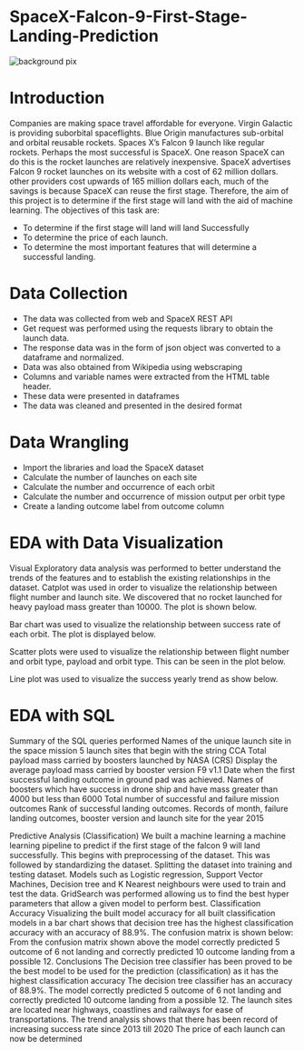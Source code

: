 # SpaceX-Falcon-9-First-Stage-Landing-Prediction

![background pix](https://github.com/DannyRukks/SpaceX-Falcon-9-First-Stage-Landing-Prediction/assets/97890440/69e31b87-a43a-4386-a509-78389d3276cf)

# Introduction
Companies are making space travel affordable for everyone. Virgin Galactic is providing suborbital spaceflights. Blue Origin manufactures sub-orbital and orbital reusable rockets. Spaces X’s Falcon 9 launch like regular rockets. Perhaps the most successful is SpaceX. One reason SpaceX can do this is the rocket launches are relatively inexpensive. SpaceX advertises Falcon 9 rocket launches on its website with a cost of 62 million dollars. other providers cost upwards of 165 million dollars each, much of the savings is because SpaceX can reuse the first stage.
Therefore, the aim of this project is to determine if the first stage will land with the aid of machine learning. The objectives of this task are:
- To determine if the first stage will land will land Successfully
- To determine the price of each launch.
- To determine the most important features that will determine a successful landing.
# Data Collection
- The data was collected from web and SpaceX REST API
- Get request was performed using the requests library to obtain the launch data.
- The response data was in the form of json object was converted to a dataframe and normalized.
- Data was also obtained from Wikipedia using webscraping
- Columns and variable names were extracted from the HTML table header.
- These data were presented in dataframes
- The data was cleaned and presented in the desired format
# Data Wrangling
- Import the libraries and load the SpaceX dataset
- Calculate the number of launches on each site
- Calculate the number and occurrence of  each orbit
- Calculate the number and occurrence of mission output per orbit type
- Create a landing outcome label from outcome column
# EDA with Data Visualization
Visual Exploratory data analysis was performed to better understand the trends of the features and to establish the existing relationships in the dataset. Catplot was used in order to visualize the relationship between flight number and launch site. We discovered that no rocket launched for heavy payload mass greater than 10000. The plot is shown below.

Bar chart was used to visualize the relationship between success rate of each orbit. The plot is displayed below.

Scatter plots were used to visualize the relationship between flight number and orbit type, payload and orbit type. This can be seen in the plot below.
 
Line plot was used to visualize the success yearly trend as show below.

# EDA with SQL
Summary of the SQL queries performed
 Names of the unique launch site in the space mission
 5 launch sites that begin with the string CCA
 Total payload mass carried by boosters launched by NASA (CRS)
 Display the average payload mass carried by booster version F9 v1.1
 Date when the first successful landing outcome in ground pad was achieved.
 Names of boosters which have success in drone ship and have mass greater than 4000 but less than 6000
 Total number of successful and failure mission outcomes
 Rank of successful landing outcomes.
 Records of month, failure landing outcomes, booster version and launch site for the year 2015

Predictive Analysis (Classification)
We built a machine learning a machine learning pipeline to predict if the first stage of the falcon 9 will land successfully. This begins with preprocessing of the dataset. This was followed by standardizing the dataset.  Splitting the dataset into training and testing dataset. Models such as Logistic regression, Support Vector Machines, Decision tree and K Nearest neighbours were used to train and test the data. GridSearch was performed allowing us to find the best hyper parameters that allow a given model to perform best.
Classification Accuracy
Visualizing the built model accuracy for all built classification models in a bar chart shows that decision tree has the highest classification accuracy with an accuracy of 88.9%. The confusion matrix is shown below:
From the confusion matrix shown above the model correctly predicted 5 outcome of 6 not landing and correctly predicted 10  outcome landing from a possible 12.
Conclusions
The Decision tree classifier has been proved to be the best model to be used for the prediction (classification) as it has the highest classification accuracy
 The decision  tree classifier has an accuracy of 88.9%. The model correctly predicted 5 outcome of 6 not landing and correctly predicted 10  outcome landing from a possible 12.
 The launch sites are located near highways, coastlines and railways for ease of transportations.
 The trend analysis shows that there has been record of increasing success rate since 2013 till 2020
 The price of each launch can now be determined

